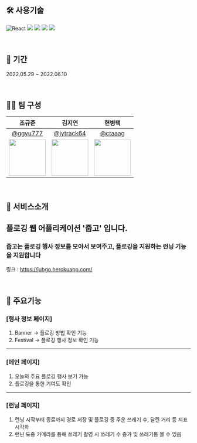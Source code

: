 
## 🛠 사용기술

![React](https://img.shields.io/badge/react-%2320232a.svg?style=for-the-badge&logo=react&logoColor=%2361DAFB) 
<img src="https://img.shields.io/badge/Typescript-3178C6?style=for-the-badge&logo=Typescript&logoColor=white"/> 
<img src="https://img.shields.io/badge/redux-%23593d88.svg?style=for-the-badge&logo=redux&logoColor=white"> 
<img src="https://img.shields.io/badge/bootstrap-7952B3?style=for-the-badge&logo=bootstrap&logoColor=white"/>
<img src="https://img.shields.io/badge/ReactRouter-CA4245?style=for-the-badge&logo=ReactRouter&logoColor=white"/>

</br>

## 📅 기간

2022.05.29 ~ 2022.06.10

</br>

## 🤼‍♀️ 팀 구성

|                                  조규준                                  |                                 김지연                                 |                                  현병택                                  |      
| :----------------------------------------------------------------------: | :--------------------------------------------------------------------: | :----------------------------------------------------------------------: | 
|               [@ggyu777](https://github.com/ggyu777)               |                [@jytrack64](https://github.com/jytrack64)                |               [@ctaaag](https://github.com/ctaaag)               |                 
| <img src="https://i.esdrop.com/d/f/QO8Lg44uTN/jI7WF726mq.jpg" width="100"> | <img src="http://file3.instiz.net/data/file3/2019/01/16/3/6/8/368bf7fd300d73d9873ff1c303b603e2.gif" width="100" height="100"> | <img src="https://avatars.githubusercontent.com/ctaaag" width="100"> | 

</br>

##  💁 서비스소개

## 플로깅 웹 어플리케이션 '줍고' 입니다.
### 줍고는 플로깅 행사 정보를 모아서 보여주고, 플로깅을 지원하는 런닝 기능을 지원합니다
링크 : https://jubgo.herokuapp.com/

</br>

##  🚀 주요기능

### [행사 정보 페이지]
1. Banner -> 플로깅 방법 확인 기능 
2. Festival -> 플로깅 행사 정보 확인 기능
---

### [메인 페이지]
1. 오늘의 주요 플로깅 행사 보기 가능
2. 플로깅을 통한 기여도 확인

---
### [런닝 페이지]
1. 런닝 시작부터 종료까지 경로 저장 및 플로깅 중 주운 쓰레기 수, 달린 거리 등 지표 시각화
2. 런닌 도중 카메라를 통해 쓰레기 촬영 시 쓰레기 수 증가 및 쓰레기통 볼 수 있음


